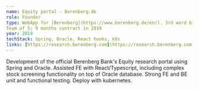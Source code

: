 ```yaml
---
name: Equity portal - Berenberg.de
role: Founder
type: WebApp for [Berenberg](https://www.berenberg.de/en/). 3rd word biggest private investment bank
Team of 5; 9 months contract in 2019
year: 2019
techStack: Spring, Oracle, React hooks, k8s
links: [https://research.berenberg.com](https://research.berenberg.com)
---
```

Development of the official Berenberg Bank's Equity research portal using Spring and Oracle. Assisted FE with React/Typescript, including complex stock screening functionality on top of Oracle database. Strong FE and BE unit and functional testing. Deploy with kubernetes.